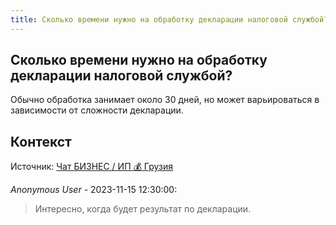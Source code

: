 ```yaml
---
title: Сколько времени нужно на обработку декларации налоговой службой?
---
```


## Сколько времени нужно на обработку декларации налоговой службой?

Обычно обработка занимает около 30 дней, но может варьироваться в зависимости от сложности декларации.

## Контекст

Источник: [Чат БИЗНЕС / ИП 💰 Грузия](https://t.me/ip_ge)

_Anonymous User_ - 2023-11-15 12:30:00:

> Интересно, когда будет результат по декларации.
